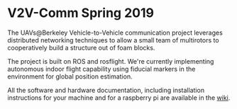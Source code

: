 # V2V-Comm Spring 2019

The UAVs@Berkeley Vehicle-to-Vehicle communication project leverages distributed networking techniques to allow a small team of multirotors to cooperatively build a structure out of foam blocks.

The project is built on ROS and rosflight. We're currently implementing autonomous indoor flight capability using fiducial markers in the environment for global position estimation.

All the software and hardware documentation, including installation instructions for your machine and for a raspberry pi are available in the [wiki](<https://github.com/UAVs-at-Berkeley/v2v-comm-v2/wiki>).

